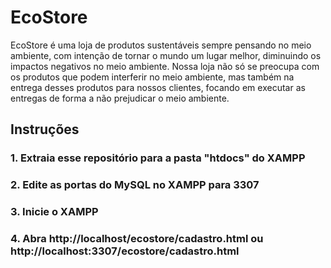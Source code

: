 # EcoStore

EcoStore é uma loja de produtos sustentáveis sempre pensando no meio ambiente, com intenção de tornar o mundo um lugar melhor, diminuindo os impactos negativos no meio ambiente. Nossa loja não só se preocupa com os produtos que podem interferir no meio ambiente, mas também na entrega desses produtos para nossos clientes, focando em executar as entregas de forma a não prejudicar o meio ambiente.

## Instruções

### 1. Extraia esse repositório para a pasta "htdocs" do XAMPP  
### 2. Edite as portas do MySQL no XAMPP para 3307  
### 3. Inicie o XAMPP  
### 4. Abra http://localhost/ecostore/cadastro.html  ou http://localhost:3307/ecostore/cadastro.html  